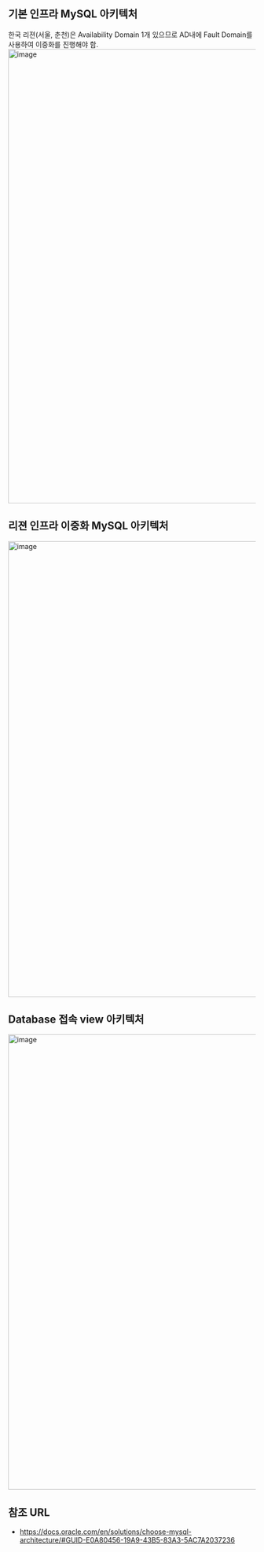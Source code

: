 ## 기본 인프라 MySQL 아키텍처
한국 리젼(서울, 춘천)은 Availability Domain 1개 있으므로 AD내에 Fault Domain를 사용하여 이중화를 진행해야 함.
<img width="924" alt="image" src="https://github.com/khkwon01/oci_mysql_architecture/assets/8789421/9d40db62-249a-402e-92ea-cf00a1920c0b">

## 리젼 인프라 이중화 MySQL 아키텍처
<img width="927" alt="image" src="https://github.com/khkwon01/oci_mysql_architecture/assets/8789421/f76d7f59-89dc-460e-b32c-b2e3027da638">

## Database 접속 view 아키텍처
<img width="926" alt="image" src="https://github.com/khkwon01/oci_mysql_architecture/assets/8789421/76283fba-a7de-4852-9edd-96a8d988b9d0">


## 참조 URL 
- https://docs.oracle.com/en/solutions/choose-mysql-architecture/#GUID-E0A80456-19A9-43B5-83A3-5AC7A2037236
